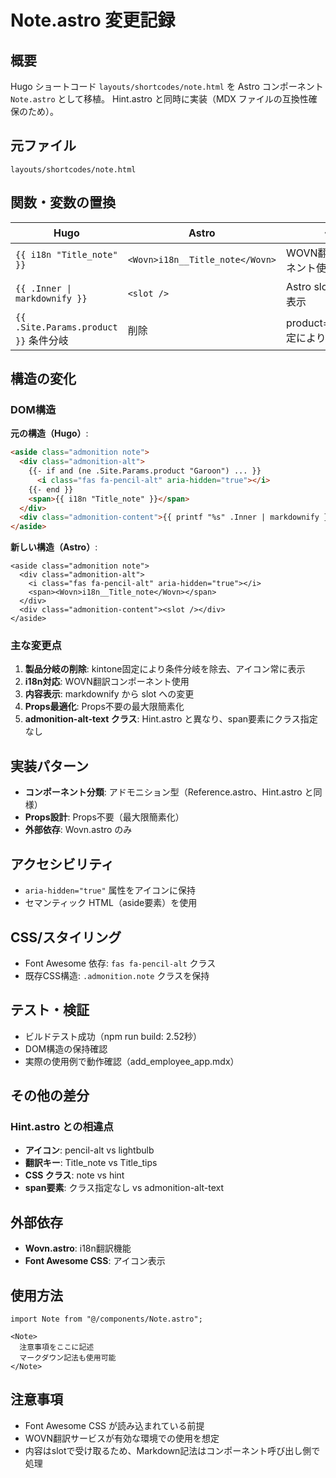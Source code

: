 # Note.astro 変更記録

## 概要

Hugo ショートコード `layouts/shortcodes/note.html` を Astro コンポーネント `Note.astro` として移植。
Hint.astro と同時に実装（MDX ファイルの互換性確保のため）。

## 元ファイル

`layouts/shortcodes/note.html`

## 関数・変数の置換

| Hugo | Astro | 備考 |
|------|-------|------|
| `{{ i18n "Title_note" }}` | `<Wovn>i18n__Title_note</Wovn>` | WOVN翻訳コンポーネント使用 |
| `{{ .Inner \| markdownify }}` | `<slot />` | Astro slot による内容表示 |
| `{{ .Site.Params.product }}` 条件分岐 | 削除 | product="kintone"固定により簡素化 |

## 構造の変化

### DOM構造

**元の構造（Hugo）**:
```html
<aside class="admonition note">
  <div class="admonition-alt">
    {{- if and (ne .Site.Params.product "Garoon") ... }}
      <i class="fas fa-pencil-alt" aria-hidden="true"></i>
    {{- end }}
    <span>{{ i18n "Title_note" }}</span>
  </div>
  <div class="admonition-content">{{ printf "%s" .Inner | markdownify }}</div>
</aside>
```

**新しい構造（Astro）**:
```astro
<aside class="admonition note">
  <div class="admonition-alt">
    <i class="fas fa-pencil-alt" aria-hidden="true"></i>
    <span><Wovn>i18n__Title_note</Wovn></span>
  </div>
  <div class="admonition-content"><slot /></div>
</aside>
```

### 主な変更点

1. **製品分岐の削除**: kintone固定により条件分岐を除去、アイコン常に表示
2. **i18n対応**: WOVN翻訳コンポーネント使用
3. **内容表示**: markdownify から slot への変更
4. **Props最適化**: Props不要の最大限簡素化
5. **admonition-alt-text クラス**: Hint.astro と異なり、span要素にクラス指定なし

## 実装パターン

- **コンポーネント分類**: アドモニション型（Reference.astro、Hint.astro と同様）
- **Props設計**: Props不要（最大限簡素化）
- **外部依存**: Wovn.astro のみ

## アクセシビリティ

- `aria-hidden="true"` 属性をアイコンに保持
- セマンティック HTML（aside要素）を使用

## CSS/スタイリング

- Font Awesome 依存: `fas fa-pencil-alt` クラス
- 既存CSS構造: `.admonition.note` クラスを保持

## テスト・検証

- ビルドテスト成功（npm run build: 2.52秒）
- DOM構造の保持確認
- 実際の使用例で動作確認（add_employee_app.mdx）

## その他の差分

### Hint.astro との相違点

- **アイコン**: pencil-alt vs lightbulb
- **翻訳キー**: Title_note vs Title_tips
- **CSS クラス**: note vs hint
- **span要素**: クラス指定なし vs admonition-alt-text

## 外部依存

- **Wovn.astro**: i18n翻訳機能
- **Font Awesome CSS**: アイコン表示

## 使用方法

```astro
import Note from "@/components/Note.astro";

<Note>
  注意事項をここに記述
  マークダウン記法も使用可能
</Note>
```

## 注意事項

- Font Awesome CSS が読み込まれている前提
- WOVN翻訳サービスが有効な環境での使用を想定
- 内容はslotで受け取るため、Markdown記法はコンポーネント呼び出し側で処理